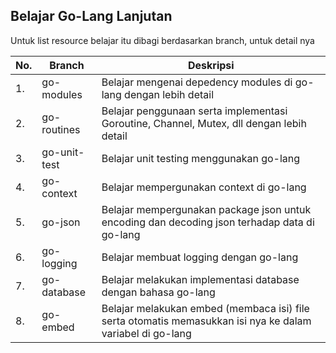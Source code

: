 ## Belajar Go-Lang Lanjutan

Untuk list resource belajar itu dibagi berdasarkan branch, untuk detail nya

| No. | Branch | Deskripsi |
| ----------- | ----------- | ----------- |
| 1. | go-modules | Belajar mengenai depedency modules di go-lang dengan lebih detail
| 2. | go-routines | Belajar penggunaan serta implementasi Goroutine, Channel, Mutex, dll dengan lebih detail
| 3. | go-unit-test | Belajar unit testing menggunakan go-lang
| 4. | go-context | Belajar mempergunakan context di go-lang
| 5. | go-json | Belajar mempergunakan package json untuk encoding dan decoding json terhadap data di go-lang
| 6. | go-logging | Belajar membuat logging dengan go-lang
| 7. | go-database | Belajar melakukan implementasi database dengan bahasa go-lang
| 8. | go-embed | Belajar melakukan embed (membaca isi) file serta otomatis memasukkan isi nya ke dalam variabel di go-lang
